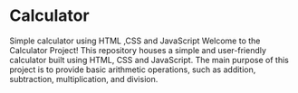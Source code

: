 # Calculator
Simple calculator using HTML ,CSS and JavaScript
Welcome to the Calculator Project! This repository houses a simple and user-friendly calculator built using HTML,
CSS and JavaScript. The main purpose of this project is to provide basic arithmetic operations, such as addition, 
subtraction, multiplication, and division. 
